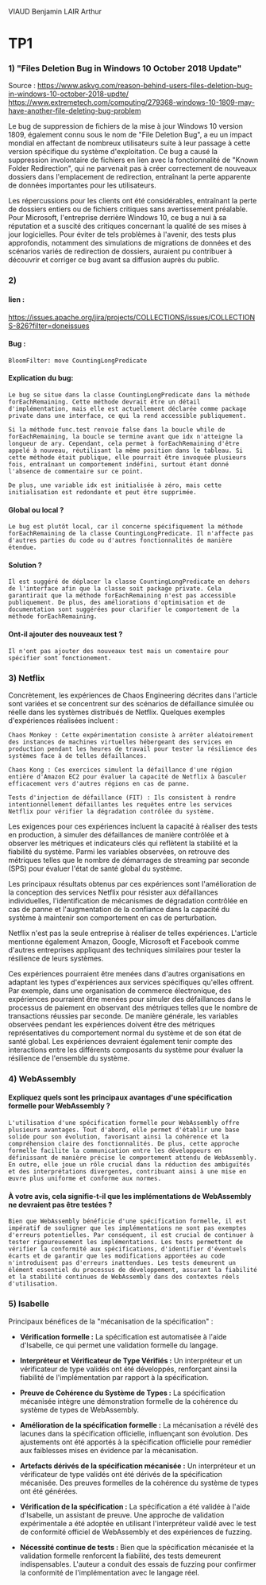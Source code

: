 VIAUD Benjamin
LAIR Arthur

# TP1

### 1) "Files Deletion Bug in Windows 10 October 2018 Update"

Source : https://www.askvg.com/reason-behind-users-files-deletion-bug-in-windows-10-october-2018-updte/
https://www.extremetech.com/computing/279368-windows-10-1809-may-have-another-file-deleting-bug-problem

Le bug de suppression de fichiers de la mise à jour Windows 10 version 1809, également connu sous le nom de "File Deletion Bug", a eu un impact mondial en affectant de nombreux utilisateurs suite à leur passage à cette version spécifique du système d'exploitation. Ce bug a causé la suppression involontaire de fichiers en lien avec la fonctionnalité de "Known Folder Redirection", qui ne parvenait pas à créer correctement de nouveaux dossiers dans l'emplacement de redirection, entraînant la perte apparente de données importantes pour les utilisateurs.

Les répercussions pour les clients ont été considérables, entraînant la perte de dossiers entiers ou de fichiers critiques sans avertissement préalable. Pour Microsoft, l'entreprise derrière Windows 10, ce bug a nui à sa réputation et a suscité des critiques concernant la qualité de ses mises à jour logicielles. Pour éviter de tels problèmes à l'avenir, des tests plus approfondis, notamment des simulations de migrations de données et des scénarios variés de redirection de dossiers, auraient pu contribuer à découvrir et corriger ce bug avant sa diffusion auprès du public.

### 2)

#### lien : 
https://issues.apache.org/jira/projects/COLLECTIONS/issues/COLLECTIONS-826?filter=doneissues
    
#### Bug :
    BloomFilter: move CountingLongPredicate

#### Explication du bug:

    Le bug se situe dans la classe CountingLongPredicate dans la méthode forEachRemaining. Cette méthode devrait être un détail d'implémentation, mais elle est actuellement déclarée comme package private dans une interface, ce qui la rend accessible publiquement.

    Si la méthode func.test renvoie false dans la boucle while de forEachRemaining, la boucle se termine avant que idx n'atteigne la longueur de ary. Cependant, cela permet à forEachRemaining d'être appelé à nouveau, réutilisant la même position dans le tableau. Si cette méthode était publique, elle pourrait être invoquée plusieurs fois, entraînant un comportement indéfini, surtout étant donné l'absence de commentaire sur ce point.

    De plus, une variable idx est initialisée à zéro, mais cette initialisation est redondante et peut être supprimée.
    
#### Global ou local ?

    Le bug est plutôt local, car il concerne spécifiquement la méthode forEachRemaining de la classe CountingLongPredicate. Il n'affecte pas d'autres parties du code ou d'autres fonctionnalités de manière étendue.


#### Solution ?

    Il est suggéré de déplacer la classe CountingLongPredicate en dehors de l'interface afin que la classe soit package private. Cela garantirait que la méthode forEachRemaining n'est pas accessible publiquement. De plus, des améliorations d'optimisation et de documentation sont suggérées pour clarifier le comportement de la méthode forEachRemaining.


#### Ont-il ajouter des nouveaux test ?
    
    Il n'ont pas ajouter des nouveaux test mais un comentaire pour spécifier sont fonctionement.


### 3) Netflix

Concrètement, les expériences de Chaos Engineering décrites dans l'article sont variées et se concentrent sur des scénarios de défaillance simulée ou réelle dans les systèmes distribués de Netflix. Quelques exemples d'expériences réalisées incluent :

    Chaos Monkey : Cette expérimentation consiste à arrêter aléatoirement des instances de machines virtuelles hébergeant des services en production pendant les heures de travail pour tester la résilience des systèmes face à de telles défaillances.

    Chaos Kong : Ces exercices simulent la défaillance d'une région entière d'Amazon EC2 pour évaluer la capacité de Netflix à basculer efficacement vers d'autres régions en cas de panne.

    Tests d'injection de défaillance (FIT) : Ils consistent à rendre intentionnellement défaillantes les requêtes entre les services Netflix pour vérifier la dégradation contrôlée du système.

Les exigences pour ces expériences incluent la capacité à réaliser des tests en production, à simuler des défaillances de manière contrôlée et à observer les métriques et indicateurs clés qui reflètent la stabilité et la fiabilité du système. Parmi les variables observées, on retrouve des métriques telles que le nombre de démarrages de streaming par seconde (SPS) pour évaluer l'état de santé global du système.

Les principaux résultats obtenus par ces expériences sont l'amélioration de la conception des services Netflix pour résister aux défaillances individuelles, l'identification de mécanismes de dégradation contrôlée en cas de panne et l'augmentation de la confiance dans la capacité du système à maintenir son comportement en cas de perturbation.

Netflix n'est pas la seule entreprise à réaliser de telles expériences. L'article mentionne également Amazon, Google, Microsoft et Facebook comme d'autres entreprises appliquant des techniques similaires pour tester la résilience de leurs systèmes.

Ces expériences pourraient être menées dans d'autres organisations en adaptant les types d'expériences aux services spécifiques qu'elles offrent. Par exemple, dans une organisation de commerce électronique, des expériences pourraient être menées pour simuler des défaillances dans le processus de paiement en observant des métriques telles que le nombre de transactions réussies par seconde. De manière générale, les variables observées pendant les expériences doivent être des métriques représentatives du comportement normal du système et de son état de santé global. Les expériences devraient également tenir compte des interactions entre les différents composants du système pour évaluer la résilience de l'ensemble du système.

### 4) WebAssembly

#### Expliquez quels sont les principaux avantages d'une spécification formelle pour WebAssembly ?
    L'utilisation d'une spécification formelle pour WebAssembly offre plusieurs avantages. Tout d'abord, elle permet d'établir une base solide pour son évolution, favorisant ainsi la cohérence et la compréhension claire des fonctionnalités. De plus, cette approche formelle facilite la communication entre les développeurs en définissant de manière précise le comportement attendu de WebAssembly. En outre, elle joue un rôle crucial dans la réduction des ambiguïtés et des interprétations divergentes, contribuant ainsi à une mise en œuvre plus uniforme et conforme aux normes.

#### À votre avis, cela signifie-t-il que les implémentations de WebAssembly ne devraient pas être testées ?
    Bien que WebAssembly bénéficie d'une spécification formelle, il est impératif de souligner que les implémentations ne sont pas exemptes d'erreurs potentielles. Par conséquent, il est crucial de continuer à tester rigoureusement les implémentations. Les tests permettent de vérifier la conformité aux spécifications, d'identifier d'éventuels écarts et de garantir que les modifications apportées au code n'introduisent pas d'erreurs inattendues. Les tests demeurent un élément essentiel du processus de développement, assurant la fiabilité et la stabilité continues de WebAssembly dans des contextes réels d'utilisation.

### 5) Isabelle

Principaux bénéfices de la "mécanisation de la spécification" :

- **Vérification formelle :** La spécification est automatisée à l'aide d'Isabelle, ce qui permet une validation formelle du langage.
  
- **Interpréteur et Vérificateur de Type Vérifiés :** Un interpréteur et un vérificateur de type validés ont été développés, renforçant ainsi la fiabilité de l'implémentation par rapport à la spécification.

- **Preuve de Cohérence du Système de Types :** La spécification mécanisée intègre une démonstration formelle de la cohérence du système de types de WebAssembly.

- **Amélioration de la spécification formelle :** La mécanisation a révélé des lacunes dans la spécification officielle, influençant son évolution. Des ajustements ont été apportés à la spécification officielle pour remédier aux faiblesses mises en évidence par la mécanisation.

- **Artefacts dérivés de la spécification mécanisée :** Un interpréteur et un vérificateur de type validés ont été dérivés de la spécification mécanisée. Des preuves formelles de la cohérence du système de types ont été générées.

- **Vérification de la spécification :** La spécification a été validée à l'aide d'Isabelle, un assistant de preuve. Une approche de validation expérimentale a été adoptée en utilisant l'interpréteur validé avec le test de conformité officiel de WebAssembly et des expériences de fuzzing.

- **Nécessité continue de tests :** Bien que la spécification mécanisée et la validation formelle renforcent la fiabilité, des tests demeurent indispensables. L'auteur a conduit des essais de fuzzing pour confirmer la conformité de l'implémentation avec le langage réel.

